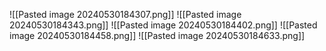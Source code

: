 ![[Pasted image 20240530184307.png]]
![[Pasted image 20240530184343.png]]
![[Pasted image 20240530184402.png]]
![[Pasted image 20240530184458.png]]
![[Pasted image 20240530184633.png]]
